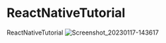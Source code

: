 # ReactNativeTutorial
ReactNativeTutorial
![Screenshot_20230117-143617](https://user-images.githubusercontent.com/8242689/212869193-6d71153a-0c43-42eb-9d68-d6c98a476e0f.png)
